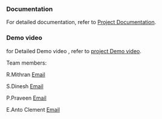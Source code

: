 ### Documentation 
For detailed documentation, refer to [Project Documentation](https://drive.google.com/drive/folders/1NOwlVw3LxvkhE3-NHTeDaxBR_uuOff3z?usp=sharing).

### Demo video 
for Detailed Demo video , refer to [project Demo video](https://drive.google.com/file/d/1QhZjlmJPJ11GTmNwRrqj32Gco0CUZLmp/view?usp=sharing).

Team members:

R.Mithran
[Email](mithrannjr@gmail.com)

S.Dinesh
[Email](dineshcriz06@gmail.com)

P.Praveen
[Email](propraveen593@gmail.com)

E.Anto Clement
[Email](antoclement2311@gmail.com)
